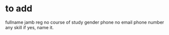 # to add
fullname
jamb reg no
course of study
gender
phone no
email
phone number
any skill
if yes, name it.